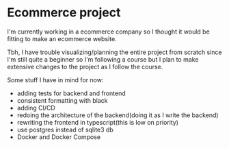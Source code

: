 # Ecommerce project

I'm currently working in a ecommerce company so I thought it would be fitting to make an ecommerce website.

Tbh, I have trouble visualizing/planning the entire project from scratch since I'm still quite a beginner so I'm following a course but I plan to make extensive changes to the project as I follow the course.

Some stuff I have in mind for now:

- adding tests for backend and frontend
- consistent formatting with black
- adding CI/CD
- redoing the architecture of the backend(doing it as I write the backend)
- rewriting the frontend in typescript(this is low on priority)
- use postgres instead of sqlite3 db
- Docker and Docker Compose
